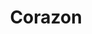 ---
pid: llp228
title: Corazon
location_transcription: My house
coordinates: "[-75.127046594849, 40.028718591614]"
zipcode: 
gen_neighborhood: 
neighborhood: 
outside_phl: 
age: '11'
age_range: 6-13
instagram: 
image_file_name: llp_228.jpg
proposal_transcription: |-
  A corazon for my room.

  Un corazon para mi cuarto


  corazon corazon corazon crazon corazon corazon
topic: Love
topic_summary: '0'
type: Sculpture Statue
keywords_other: my house, heart, corazon, spanish
credit: Luilma Melo Concepcion
image_labels: 
twitter: 
facebook: 
permalink: "/monuments/llp228/"
layout: item-page
---